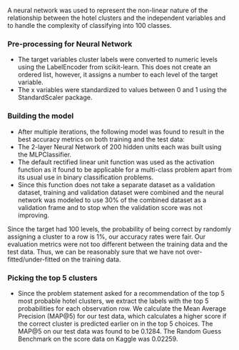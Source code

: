 A neural network was used to represent the non-linear nature of the relationship between the hotel clusters and the
independent variables and to handle the complexity of classifying into 100 classes.

### Pre-processing for Neural Network

- The target variables cluster labels were converted to numeric levels using the LabelEncoder from
scikit-learn. This does not create an ordered list, however, it assigns a number to each level of the target
variable.
- The x variables were standardized to values between 0 and 1 using the StandardScaler package.

### Building the model

- After multiple iterations, the following model was found to result in the best accuracy metrics on both
training and the test data:
- The 2-layer Neural Network of 200 hidden units each was built using the MLPClassifier.
- The default rectified linear unit function was used as the activation function as it found to be applicable for
a multi-class problem apart from its usual use in binary classification problems.
- Since this function does not take a separate dataset as a validation dataset, training and validation dataset
were combined and the neural network was modeled to use 30% of the combined dataset as a validation
frame and to stop when the validation score was not improving.

Since the target had 100 levels, the probability of being correct by randomly assigning a cluster to a row is 1%, our
accuracy rates were fair. Our evaluation metrics were not too different between the training data and the test data.
Thus, we can be reasonably sure that we have not over-fitted/under-fitted on the training data.

### Picking the top 5 clusters

- Since the problem statement asked for a recommendation of the top 5 most probable hotel clusters, we
extract the labels with the top 5 probabilities for each observation row. We calculate the Mean Average
Precision (MAP@5) for our test data, which calculates a higher score if the correct cluster is predicted
earlier on in the top 5 choices. The MAP@5 on our test data was found to be 0.1284. The Random Guess
Benchmark on the score data on Kaggle was 0.02259.
